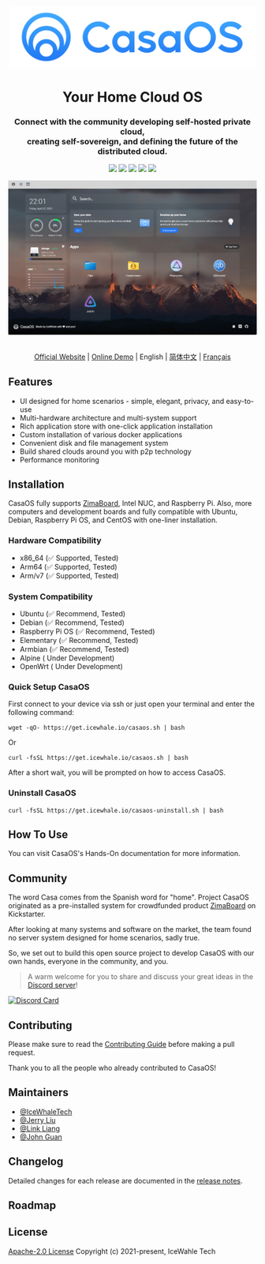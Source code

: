<h3 align="center"><a href="https://casaos.io/"><img src="https://raw.githubusercontent.com/jerrykuku/staff/master/CasaOS-Logo1.png" width="500px"></a></h3>
<h1 align="center">Your Home Cloud OS</h1>
<h3 align="center">Connect with the community developing self-hosted private cloud, <br>creating self-sovereign, and defining the future of the distributed cloud.<br></h3>
<p align="center">
  <a href="https://github.com/IceWhaleTech/CasaOS/releases/latest"><img src="https://img.shields.io/github/v/release/IceWhaleTech/CasaOS?color=162453&label=CasaOS&style=flat-square"></a>
  <a href="https://github.com/IceWhaleTech/CasaOS/pulls"><img src="https://img.shields.io/github/issues-pr/IceWhaleTech/CasaOS?color=162453&style=flat-square"></a>
  <a href="https://github.com/IceWhaleTech/CasaOS/releases/latest"><img src="https://img.shields.io/github/downloads/IceWhaleTech/CasaOS/total.svg?colorB=162453&style=flat-square"></a>
  <a href="https://github.com/IceWhaleTech/CasaOS/blob/main/LICENSE"><img src="https://img.shields.io/github/license/IceWhaleTech/CasaOS?colorB=162453&style=flat-square"></a>
  <a href="https://discord.gg/knqAbbBbeX"><img src="https://img.shields.io/discord/884667213326463016?color=162453&label=Chat&logo=discord&logoColor=fff&style=flat-square"></a>
</p>
<div align="center">
  <img src="https://raw.githubusercontent.com/jerrykuku/staff/master/CasaOS-screenshot.png">
</div>
<p align="center">
  <br>
  <a href="https://casaos.io/">Official Website</a> | <a href="http://demo.casaos.io/">Online Demo</a> |  English | <a href="README_ZH.md">简体中文</a> | <a href="README_FR.md">Français</a>
</p>

## Features 
- UI designed for home scenarios - simple, elegant, privacy, and easy-to-use
- Multi-hardware architecture and multi-system support
- Rich application store with one-click application installation
- Custom installation of various docker applications
- Convenient disk and file management system
- Build shared clouds around you with p2p technology
- Performance monitoring

## Installation
CasaOS fully supports [ZimaBoard](https://www.zimaboard.com/), Intel NUC, and Raspberry Pi. Also, more computers and development boards and fully compatible with Ubuntu, Debian, Raspberry Pi OS, and CentOS with one-liner installation. 
### Hardware Compatibility
- x86_64 (✅ Supported, Tested)
- Arm64 (✅ Supported, Tested)
- Arm/v7 (✅ Supported, Tested)

### System Compatibility
- Ubuntu  (✅ Recommend, Tested)
- Debian  (✅ Recommend, Tested)
- Raspberry Pi OS  (✅ Recommend, Tested)
- Elementary  (✅ Recommend, Tested)
- Armbian  (✅ Recommend, Tested)
- Alpine ( Under Development)
- OpenWrt ( Under Development)

### Quick Setup CasaOS
First connect to your device via ssh or just open your terminal and enter the following command:
```
wget -qO- https://get.icewhale.io/casaos.sh | bash
```
Or
```
curl -fsSL https://get.icewhale.io/casaos.sh | bash
```
After a short wait, you will be prompted on how to access CasaOS.

### Uninstall CasaOS
```
curl -fsSL https://get.icewhale.io/casaos-uninstall.sh | bash
```
## How To Use
You can visit CasaOS's Hands-On documentation for more information.
## Community
The word Casa comes from the Spanish word for "home". Project CasaOS originated as a pre-installed system for crowdfunded product [ZimaBoard](https://www.zimaboard.com) on Kickstarter.

After looking at many systems and software on the market, the team found no server system designed for home scenarios, sadly true.

So, we set out to build this open source project to develop CasaOS with our own hands, everyone in the community, and you.

> A warm welcome for you to share and discuss your great ideas in the [Discord server](https://discord.gg/knqAbbBbeX)!

[![Discord Card](https://discordapp.com/api/guilds/884667213326463016/widget.png?style=banner2)](https://discord.gg/knqAbbBbeX)

## Contributing
Please make sure to read the [Contributing Guide](thub.com/IceWhaleTech/CasaOS/blob/dev/.github/CONTRIBUTING.md) before making a pull request.

Thank you to all the people who already contributed to CasaOS!

## Maintainers
- [@IceWhaleTech](https://github.com/IceWhaleTech)
- [@Jerry Liu](https://github.com/jerrykuku)
- [@Link Liang](https://github.com/LinkLeong)
- [@John Guan](https://github.com/JohnGuan)

## Changelog
Detailed changes for each release are documented in the [release notes](https://github.com/IceWhaleTech/CasaOS/releases).

## Roadmap

## License
[Apache-2.0 License](https://github.com/IceWhaleTech/CasaOS/blob/main/LICENSE)
Copyright (c) 2021-present, IceWahle Tech
